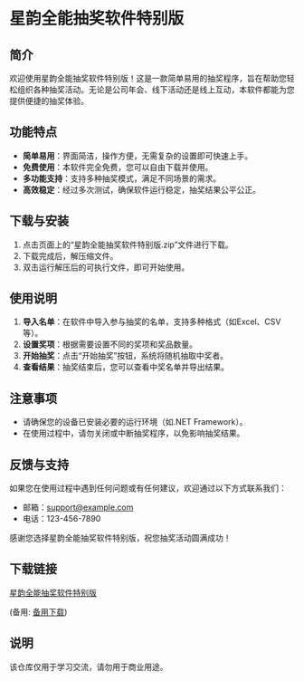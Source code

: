 # 星韵全能抽奖软件特别版

## 简介

欢迎使用星韵全能抽奖软件特别版！这是一款简单易用的抽奖程序，旨在帮助您轻松组织各种抽奖活动。无论是公司年会、线下活动还是线上互动，本软件都能为您提供便捷的抽奖体验。

## 功能特点

- **简单易用**：界面简洁，操作方便，无需复杂的设置即可快速上手。
- **免费使用**：本软件完全免费，您可以自由下载并使用。
- **多功能支持**：支持多种抽奖模式，满足不同场景的需求。
- **高效稳定**：经过多次测试，确保软件运行稳定，抽奖结果公平公正。

## 下载与安装

1. 点击页面上的“星韵全能抽奖软件特别版.zip”文件进行下载。
2. 下载完成后，解压缩文件。
3. 双击运行解压后的可执行文件，即可开始使用。

## 使用说明

1. **导入名单**：在软件中导入参与抽奖的名单，支持多种格式（如Excel、CSV等）。
2. **设置奖项**：根据需要设置不同的奖项和奖品数量。
3. **开始抽奖**：点击“开始抽奖”按钮，系统将随机抽取中奖者。
4. **查看结果**：抽奖结束后，您可以查看中奖名单并导出结果。

## 注意事项

- 请确保您的设备已安装必要的运行环境（如.NET Framework）。
- 在使用过程中，请勿关闭或中断抽奖程序，以免影响抽奖结果。

## 反馈与支持

如果您在使用过程中遇到任何问题或有任何建议，欢迎通过以下方式联系我们：

- 邮箱：support@example.com
- 电话：123-456-7890

感谢您选择星韵全能抽奖软件特别版，祝您抽奖活动圆满成功！

## 下载链接
[星韵全能抽奖软件特别版](https://pan.quark.cn/s/b38b8094993c) 

(备用: [备用下载](https://pan.baidu.com/s/1UT4aC1K4qAFEshXwk-17bg?pwd=1234))

## 说明

该仓库仅用于学习交流，请勿用于商业用途。

